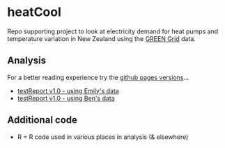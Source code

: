 # heatCool

Repo supporting project to look at electricity demand for heat pumps and temperature variation in New Zealand using the [GREEN Grid](https://github.com/CfSOtago/GREENGridData) data.

## Analysis

For a better reading experience try the [github pages versions](https://cfsotago.github.io/heatCool/)... 

 * [testReport v1.0 - using Emily's data](analysis/testReport_v1.0_emilyData.html)
 * [testReport v1.0 - using Ben's data](analysis/testReport_v1.0_benData.html)


## Additional code

 * R = R code used in various places in analysis (& elsewhere)